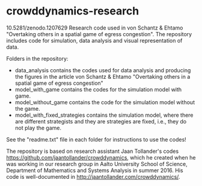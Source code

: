 # crowddynamics-research
10.5281/zenodo.1207629 
Research code used in von Schantz & Ehtamo "Overtaking others in a spatial game of egress congestion". The repository includes code for simulation, data analysis and visual representation of data.

Folders in the repository:
* data_analysis contains the codes used for data analysis and producing the figures in the article von Schantz & Ehtamo "Overtaking others in a spatial game of egress congestion"
* model_with_game contains the codes for the simulation model with game.
* model_without_game contains the code for the simulation model without the game.
* model_with_fixed_strategies contains the simulation model, where there are different strategists and they are strategies are fixed, i.e., they do not play the game.

See the "readme.txt" file in each folder for instructions to use the codes!

The repository is based on research assistant Jaan Tollander's codes https://github.com/jaantollander/crowddynamics, which he created when he was working in our research group in Aalto University School of Science, Department of Mathematics and Systems Analysis in summer 2016. His code is well-documented in http://jaantollander.com/crowddynamics/.
